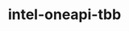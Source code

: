 ---
title: "intel-oneapi-tbb"
layout: cache
categories: [package, develop-2024-01-21]
meta: {"versions": ["2021.11.0"], "compilers": ["oneapi@=2023.2.0"], "oss": ["ubuntu20.04"], "platforms": ["linux"], "targets": ["x86_64_v3"], "stacks": ["e4s-oneapi", "root"], "num_specs": 1, "num_specs_by_stack": {"e4s-oneapi": 1, "root": 1}}
spec_details: [{"hash": "ial3buy7kzv23ay6joxtyyybov2v7d6c", "compiler": "oneapi@=2023.2.0", "versions": ["2021.11.0"], "os": "ubuntu20.04", "platform": "linux", "target": "x86_64_v3", "variants": ["build_system=generic", "+envmods"], "stacks": ["e4s-oneapi", "root"], "size": "-", "tarball": "https://binaries.spack.io/develop-2024-01-21/build_cache/linux-ubuntu20.04-x86_64_v3/oneapi-2023.2.0/intel-oneapi-tbb-2021.11.0/linux-ubuntu20.04-x86_64_v3-oneapi-2023.2.0-intel-oneapi-tbb-2021.11.0-ial3buy7kzv23ay6joxtyyybov2v7d6c.spack"}]
---